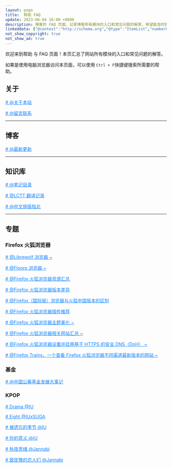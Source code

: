 ```yaml
---
layout: page
title:  帮助 FAQ
update: 2023-06-04 16:00 +0800
description: 博客的 FAQ 页面，记录博客所有模块的入口和常见问题的解答，希望能及时提供帮助。
linkeddata: {"@context":"http://schema.org","@type":"ItemList","numberOfItems":"9","itemListElement":[{"@type":"ListItem","position":1,"url":"{{site.url}}/wiki/about/"},{"@type":"ListItem","position":2,"url":"{{site.url}}/wiki/guestbook/"},{"@type":"ListItem","position":3,"url":"{{site.url}}/wiki/copywriting-guidelines/"},{"@type":"ListItem","position":4,"url":"{{site.url}}/special/firefox/resource/"},{"@type":"ListItem","position":5,"url":"{{site.url}}/special/firefox/addons/"},{"@type":"ListItem","position":6,"url":"{{site.url}}/special/firefox/version/"},{"@type":"ListItem","position":7,"url":"{{site.url}}/special/firefox/theme/"},{"@type":"ListItem","position":8,"url":"{{site.url}}/special/firefox/librewolf/"},{"@type":"ListItem","position":9,"url":"{{site.url}}/special/fund/year-book/"}]}
not_show_copyright: true
not_show_ad: true
---
```


欢迎来到帮助 与 FAQ 页面！本页汇总了网站所有模块的入口和常见问题的解答。

如果是使用电脑浏览器访问本页面，可以使用 ```Ctrl + F```快捷键搜索所需要的帮助。

## 关于

<a href="/wiki/about/" style="color: #0c82ff;"># @关于本站 </a>

<a href="/wiki/guestbook/" style="color: #0c82ff;"># @留言联系 </a>

------

## 博客

<a href="/" style="color: #0c82ff;"># @最新更新 </a>

------

## 知识库

<a href="/notes/" style="color: #0c82ff;"># @笔记目录 </a>

<a href="/wiki/lctt/" style="color: #0c82ff;"># @LCTT 翻译记录 </a>

<a href="/wiki/copywriting-guidelines/" style="color: #0c82ff;"># @中文排版指北 </a>

------

## 专题

### Firefox 火狐浏览器

<a href="/special/firefox/librewolf/" style="color: #0c82ff;"># @Librewolf 浏览器 ~</a>

<a href="/special/firefox/floorp/" style="color: #0c82ff;"># @Floorp 浏览器 ~</a>

<a href="/special/firefox/resource/" style="color: #0c82ff;"># @Firefox 火狐浏览器资源汇总 </a>

<a href="/special/firefox/version/" style="color: #0c82ff;"># @Firefox 火狐浏览器版本差异 </a>

<a href="/special/firefox/edition-faq/" style="color: #0c82ff;"># @Firefox（国际版）浏览器与火狐中国版本的区别 </a>

<a href="/special/firefox/addons/" style="color: #0c82ff;"># @Firefox 火狐浏览器插件推荐 </a>

<a href="/special/firefox/theme/" style="color: #0c82ff;"># @Firefox 火狐浏览器主题美化 ~</a>

<a href="/special/firefox/website/" style="color: #0c82ff;"># @Firefox 火狐浏览器相关网站汇总 ~</a>

<a href="/special/firefox/doh/" style="color: #0c82ff;"># @Firefox 火狐浏览器设置并启用基于 HTTPS 的安全 DNS（DoH） ~</a>

<a target="_blank" href="/special/firefox/trains/" style="color: #0c82ff;"># @Firefox Trains，一个查看 Firefox 火狐浏览器不同渠道最新版本的网站 ~</a>

### 基金

<a href="/special/fund/year-book/" style="color: #0c82ff;"># @中国公募基金发展大事记 </a>

### KPOP

<a href="/special/song/iu-drama/" style="color: #0c82ff;"># Drama @IU </a>

<a href="/special/song/iu-suga-eight" style="color: #0c82ff;"># Eight @IUxSUGA </a>

<a href="/special/song/iu-the-forgotten-season/" style="color: #0c82ff;"># 被遗忘的季节 @IU </a>

<a href="/special/song/iu-your-meaning/" style="color: #0c82ff;"># 你的意义 @IU </a>

<a href="/special/song/janabi-a-thought-on-an-autumn-night/" style="color: #0c82ff;"># 秋夜思绪 @Jannabi </a>

<a href="/special/song/jannabi-for-lover-who-hesitate/" style="color: #0c82ff;"># 致犹豫的恋人们 @Jannabi </a>
